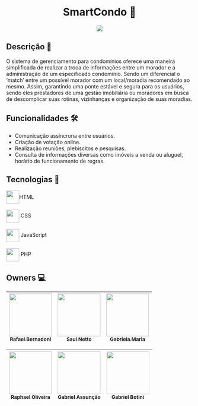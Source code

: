 <h1 align="center">SmartCondo 🏡</h1>
<div align="center">
  <img src="https://github.com/RaphaelOliveir/smart-condo/assets/75098561/5a801aed-a50c-4518-aa00-2fcf61845a49">
  
</div>

## Descrição 📖
O sistema de gerenciamento para condomínios oferece uma maneira simplificada de realizar a troca de informações entre um morador e a administração de um especificado condomínio. Sendo um diferencial o ‘match’ entre um possível morador com um local/moradia recomendado ao mesmo. Assim, garantindo uma ponte estável e segura para os usuários, sendo eles prestadores de uma gestão imobiliária ou moradores em busca de descomplicar suas rotinas, vizinhanças e organização de suas moradias.

## Funcionalidades 🛠
- Comunicação assíncrona entre usuários.
- Criação de votação online.
- Realização reuniões, plebiscitos e pesquisas.
- Consulta de informações diversas como imóveis a venda ou aluguel, horário de funcionamento de regras.

## Tecnologias 🤖
<div style="display: flex; align-items: center;">
  <img src="https://cdn.jsdelivr.net/gh/devicons/devicon@latest/icons/html5/html5-original.svg" width="35" height="35" align="center"/> HTML
</div>
<br>
<div>
  <img src="https://cdn.jsdelivr.net/gh/devicons/devicon@latest/icons/css3/css3-original.svg" width="35" height="35" align="center"/> CSS
</div>
<br>
<div>
  <img src="https://cdn.jsdelivr.net/gh/devicons/devicon@latest/icons/javascript/javascript-original.svg" width="35" height="35" align="center"/> JavaScript  
</div>
<br>
<div>
  <img src="https://cdn.jsdelivr.net/gh/devicons/devicon@latest/icons/php/php-original.svg" width="35" height="35" align="center"/> PHP
</div>

## Owners 💻
| [<img loading="lazy" src="https://avatars.githubusercontent.com/u/105381855?v=4" width=115><br><sub>Rafael Bernadoni</sub>](https://github.com/RafaelBernardoni) |  [<img loading="lazy" src="https://avatars.githubusercontent.com/u/105382179?v=4" width=115><br><sub>Saul Netto</sub>](https://github.com/SaulNetto) |  [<img loading="lazy" src="" width=115><br><sub>Gabriela Maria</sub>](https://github.com/) |   
| :---: | :---: | :---: |

| [<img loading="lazy" src="https://avatars.githubusercontent.com/u/75098561?v=4" width=115><br><sub>Raphael Oliveira</sub>](https://github.com/RaphaelOliveir) |  [<img loading="lazy" src="https://avatars.githubusercontent.com/u/127452262?v=4" width=115><br><sub>Gabriel Assunção</sub>](https://github.com/gabrielassuncao77 ) |  [<img loading="lazy" src="https://avatars.githubusercontent.com/u/127796794?v=4" width=115><br><sub>Gabriel Botini</sub>](https://github.com/GabrielBotini ) |   
| :---: | :---: | :---: |
